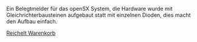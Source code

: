 Ein Belegtmelder für das openSX System, die Hardware wurde mit Gleichrichterbausteinen aufgebaut statt mit einzelnen Dioden, dies macht den Aufbau einfach.

<a href="https://www.reichelt.de/my/1390552"> Reichelt Warenkorb</a> 
